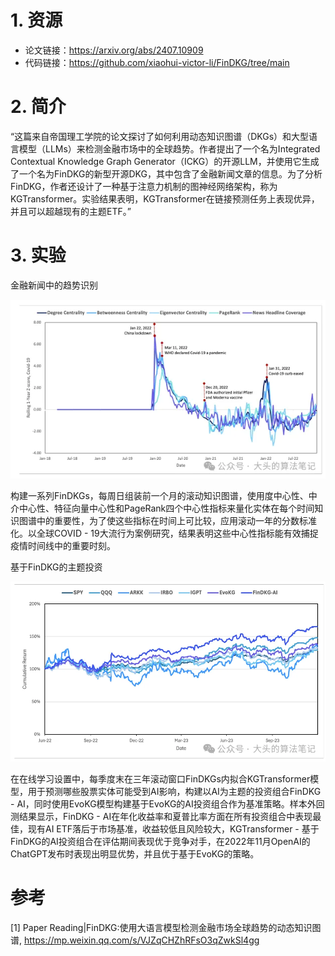 # 1. 资源

- 论文链接：https://arxiv.org/abs/2407.10909
- 代码链接：https://github.com/xiaohui-victor-li/FinDKG/tree/main

# 2. 简介

“这篇来自帝国理工学院的论文探讨了如何利用动态知识图谱（DKGs）和大型语言模型（LLMs）来检测金融市场中的全球趋势。作者提出了一个名为Integrated Contextual Knowledge Graph Generator（ICKG）的开源LLM，并使用它生成了一个名为FinDKG的新型开源DKG，其中包含了金融新闻文章的信息。为了分析FinDKG，作者还设计了一种基于注意力机制的图神经网络架构，称为KGTransformer。实验结果表明，KGTransformer在链接预测任务上表现优异，并且可以超越现有的主题ETF。”

# 3. 实验

金融新闻中的趋势识别

![](.01_FinDKG大语言模型检测金融市场全球趋势的动态知识图谱_images/趋势识别.png)

构建一系列FinDKGs，每周日组装前一个月的滚动知识图谱，使用度中心性、中介中心性、特征向量中心性和PageRank四个中心性指标来量化实体在每个时间知识图谱中的重要性，为了使这些指标在时间上可比较，应用滚动一年的分数标准化。以全球COVID - 19大流行为案例研究，结果表明这些中心性指标能有效捕捉疫情时间线中的重要时刻。

基于FinDKG的主题投资

![](.01_FinDKG大语言模型检测金融市场全球趋势的动态知识图谱_images/主题投资.png)

在在线学习设置中，每季度末在三年滚动窗口FinDKGs内拟合KGTransformer模型，用于预测哪些股票实体可能受到AI影响，构建以AI为主题的投资组合FinDKG - AI，同时使用EvoKG模型构建基于EvoKG的AI投资组合作为基准策略。样本外回测结果显示，FinDKG - AI在年化收益率和夏普比率方面在所有投资组合中表现最佳，现有AI ETF落后于市场基准，收益较低且风险较大，KGTransformer - 基于FinDKG的AI投资组合在评估期间表现优于竞争对手，在2022年11月OpenAI的ChatGPT发布时表现出明显优势，并且优于基于EvoKG的策略。


# 参考

[1] Paper Reading|FinDKG:使用大语言模型检测金融市场全球趋势的动态知识图谱, https://mp.weixin.qq.com/s/VJZqCHZhRFsO3qZwkSl4gg